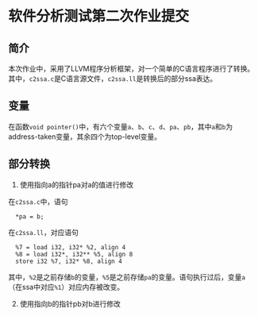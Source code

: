 软件分析测试第二次作业提交
=======================

## 简介

本次作业中，采用了LLVM程序分析框架，对一个简单的C语言程序进行了转换。其中，`c2ssa.c`是C语言源文件，`c2ssa.ll`是转换后的部分ssa表达。

## 变量

在函数`void pointer()`中，有六个变量`a`、`b`、`c`、`d`、`pa`、`pb`，其中`a`和`b`为address-taken变量，其余四个为top-level变量。

## 部分转换
1. 使用指向a的指针pa对a的值进行修改

在`c2ssa.c`中，语句
```
  *pa = b;
```

在`c2ssa.ll`，对应语句
```
  %7 = load i32, i32* %2, align 4
  %8 = load i32*, i32** %5, align 8
  store i32 %7, i32* %8, align 4
```

其中，`%2`是之前存储`b`的变量，`%5`是之前存储`pa`的变量。语句执行过后，变量`a`（在ssa中对应`%1`）对应内存被改变。

2. 使用指向b的指针pb对b进行修改

